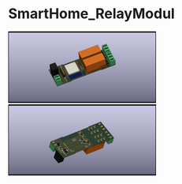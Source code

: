 # SmartHome_RelayModul


<img src="hardware/SmartHome_RelayModul.jpg" width="300">  <img src="hardware/SmartHome_RelayModul_bot.jpg" width="300">
